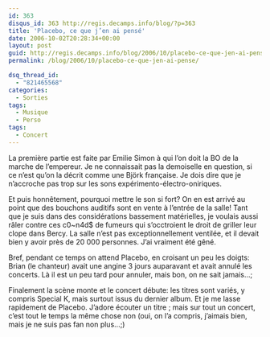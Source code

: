 ```yaml
---
id: 363
disqus_id: 363 http://regis.decamps.info/blog/?p=363
title: 'Placebo, ce que j’en ai pensé'
date: 2006-10-02T20:28:34+00:00
layout: post
guid: http://regis.decamps.info/blog/2006/10/placebo-ce-que-jen-ai-pense/
permalink: /blog/2006/10/placebo-ce-que-jen-ai-pense/

dsq_thread_id:
  - "821465568"
categories:
  - Sorties
tags:
  - Musique
  - Perso
tags:
  - Concert
---
```

La première partie est faite par Emilie Simon à qui l’on doit la BO de la marche de l&#8217;empereur. Je ne connaissait pas la demoiselle en question, si ce n’est qu’on la décrit comme une Björk française. Je dois dire que je n’accroche pas trop sur les sons expérimento-électro-oniriques. 

Et puis honnêtement, pourquoi mettre le son si fort? On en est arrivé au point que des bouchons auditifs sont en vente à l’entrée de la salle! Tant que je suis dans des considérations bassement matérielles, je voulais aussi râler contre ces c0~n4d$ de fumeurs qui s’occtroient le droit de griller leur clope dans Bercy. La salle n’est pas exceptionnellement ventilée, et il devait bien y avoir près de 20 000 personnes. J’ai vraiment été gêné.

Bref, pendant ce temps on attend Placebo, en croisant un peu les doigts: Brian (le chanteur) avait une angine 3 jours auparavant et avait annulé les concerts. Là il est un peu tard pour annuler, mais bon, on ne sait jamais…;

Finalement la scène monte et le concert débute: les titres sont variés, y compris Special K, mais surtout issus du dernier album. Et je me lasse rapidement de Placebo. J’adore écouter un titre ; mais sur tout un concert, c’est tout le temps la même chose non (oui, on l’a compris, j’aimais bien, mais je ne suis pas fan non plus…;)
